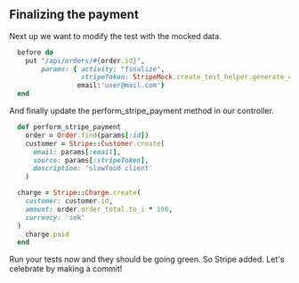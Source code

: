 ## Finalizing the payment

Next up we want to modify the test with the mocked data. 

```rb
  before do
    put "/api/orders/#{order.id}",
        params: { activity: "finalize",
                  stripeToken: StripeMock.create_test_helper.generate_card_token,
                 email:'user@mail.com'}
  end
```

And finally update the perform_stripe_payment method in our controller. 

```rb
  def perform_stripe_payment
    order = Order.find(params[:id])
    customer = Stripe::Customer.create(
      email: params[:email],
      source: params[:stripeToken],
      description: 'slowfood client'
    )

  charge = Stripe::Charge.create(
    customer: customer.id,
    amount: order.order_total.to_i * 100,
    currency: 'sek'
  ) 
    charge.paid
  end
  ```

  Run your tests now and they should be going green. 
  So Stripe added. 
  Let's celebrate by making a commit!

